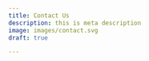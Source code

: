 ```yaml
---
title: Contact Us
description: this is meta description
image: images/contact.svg
draft: true

---
```

